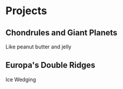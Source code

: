 # Projects

## Chondrules and Giant Planets
Like peanut butter and jelly

## Europa's Double Ridges
Ice Wedging
